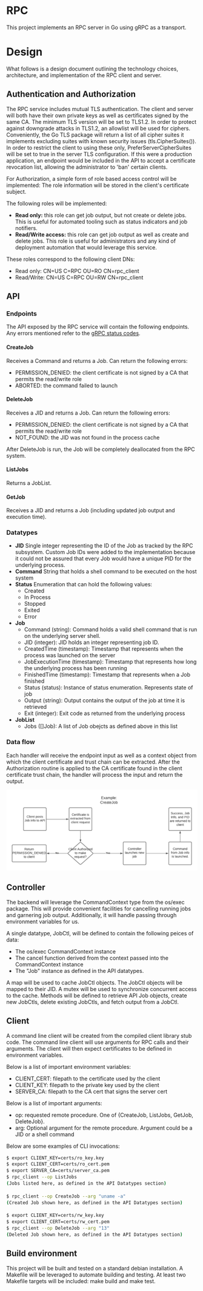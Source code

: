 # RPC
This project implements an RPC server in Go using gRPC as a transport.

# Design
What follows is a design document outlining the technology choices, architecture, and implementation of the RPC client and server. 

## Authentication and Authorization
The RPC service includes mutual TLS authentication. The client and server will both have their own private keys as well as certificates signed by the same CA. The minimum TLS version will be set to TLS1.2. In order to protect against downgrade attacks in TLS1.2, an allowlist will be used for ciphers. Conveniently, the Go TLS package will return a list of all cipher suites it implements excluding suites with known security issues (tls.CipherSuites()). In order to restrict the client to using these only, PreferServerCipherSuites will be set to true in the server TLS configuration. If this were a production application, an endpoint would be included in the API to accept a certificate revocation list, allowing the administrator to 'ban' certain clients. 

For Authorization, a simple form of role based access control will be implemented: The role information will be stored in the client's certificate subject.

The following roles will be implemented:

- **Read only:** this role can get job output, but not create or delete jobs. This is useful for automated tooling such as status indicators and job notifiers.
- **Read/Write access:** this role can get job output as well as create and delete jobs. This role is useful for administrators and any kind of deployment automation that would leverage this service.

These roles correspond to the following client DNs:
- Read only: CN=US C=RPC OU=RO CN=rpc_client
- Read/Write: CN=US C=RPC OU=RW CN=rpc_client

## API
### Endpoints
The API exposed by the RPC service will contain the following endpoints. Any errors mentioned refer to the [gRPC status codes](https://developers.google.com/maps-booking/reference/grpc-api/status_codes).

#### **CreateJob**
Receives a Command and returns a Job. Can return the following errors:

- PERMISSION_DENIED: the client certificate is not signed by a CA that permits the read/write role
- ABORTED: the command failed to launch

#### **DeleteJob**
Receives a JID and returns a Job. Can return the following errors:

- PERMISSION_DENIED: the client certificate is not signed by a CA that permits the read/write role
- NOT_FOUND: the JID was not found in the process cache

After DeleteJob is run, the Job will be completely deallocated from the RPC system.

#### **ListJobs**
Returns a JobList. 

#### **GetJob**
Receives a JID and returns a Job (including updated job output and execution time).

### Datatypes
- **JID**
    Single integer representing the ID of the Job as tracked by the RPC subsystem. Custom Job IDs were added to the implementation because it could not be assured that every Job would have a unique PID for the underlying process. 
- **Command**
    String that holds a shell command to be executed on the host system
- **Status**
    Enumeration that can hold the following values:
    - Created
    - In Process
    - Stopped
    - Exited
    - Error
- **Job**
    - Command (string):
    Command holds a valid shell command that is run on the underlying server shell.   
    - JID (integer):
    JID holds an integer representing job ID. 
    - CreatedTime (timestamp):
    Timestamp that represents when the process was launched on the server
    - JobExecutionTime (timestamp):
    Timestamp that represents how long the underlying process has been running
    - FinishedTime (timestamp):
    Timestamp that represents when a Job finished
    - Status (status):
    Instance of status enumeration. Represents state of job
    - Output (string):
    Output contains the output of the job at time it is retrieved
    - Exit (integer):
    Exit code as returned from the underlying process
- **JobList**
    - Jobs ([]Job):
    A list of Job obejcts as defined above in this list

### Data flow
Each handler will receive the endpoint input as well as a context object from which the client certificate and trust chain can be extracted. After the Authorization routine is applied to the CA certificate found in the client certificate trust chain, the handler will process the input and return the output.

![flowchart for CreateJob API call](doc/data_flow.png)

## Controller
The backend will leverage the CommandContext type from the os/exec package. This will provide convenient facilities for cancelling running jobs and garnering job output. Additionally, it will handle passing through environment variables for us.

A single datatype, JobCtl, will be defined to contain the following peices of data:

- The os/exec CommandContext instance
- The cancel function derived from the context passed into the CommandContext instance
- The "Job" instance as defined in the API datatypes.
    
A map will be used to cache JobCtl objects. The JobCtl objects will be mapped to their JID. A mutex will be used to synchronize concurrent access to the cache. Methods will be defined to retrieve API Job objects, create new JobCtls, delete existing JobCtls, and fetch output from a JobCtl.

## Client
A command line client will be created from the compiled client library stub code. The command line client will use arguments for RPC calls and their arguments. The client will then expect certificates to be defined in environment variables. 

Below is a list of important environment variables:

- CLIENT_CERT: filepath to the certificate used by the client
- CLIENT_KEY: filepath to the private key used by the client
- SERVER_CA: filepath to the CA cert that signs the server cert

Below is a list of important arguments:

- op: requested remote procedure. One of {CreateJob, ListJobs, GetJob, DeleteJob}.
- arg: Optional argument for the remote procedure. Argument could be a JID or a shell command

Below are some examples of CLI invocations:

```sh
$ export CLIENT_KEY=certs/ro_key.key
$ export CLIENT_CERT=certs/ro_cert.pem
$ export SERVER_CA=certs/server_ca.pem
$ rpc_client --op ListJobs
(Jobs listed here, as defined in the API Datatypes section)

$ rpc_client --op CreateJob --arg "uname -a"
(Created Job shown here, as defined in the API Datatypes section)

$ export CLIENT_KEY=certs/rw_key.key
$ export CLIENT_CERT=certs/rw_cert.pem
$ rpc_client --op DeleteJob --arg "13"
(Deleted Job shown here, as defined in the API Datatypes section)
```

## Build environment
This project will be built and tested on a standard debian installation. A Makefile will be leveraged to automate building and testing. At least two Makefile targets will be included: make build and make test.
